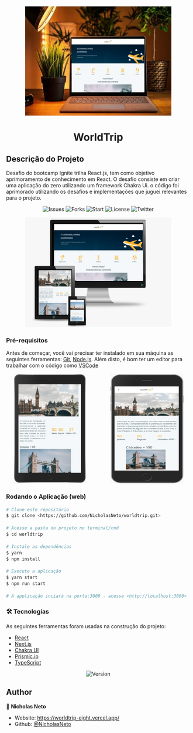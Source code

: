 <p align="center">
  <img alt="Presentation" width="400" height="300" src="/assets/banner.jpeg" />
</p>
<h1 align="center"> WorldTrip </h1>

## Descrição do Projeto
<p>
  Desafio do bootcamp Ignite trilha React.js, tem como objetivo aprimoramento de conhecimento em React.
  O desafio consiste em criar uma aplicação do zero utilizando um framework Chakra Ui. o código foi aprimorado utilizando os
  desafios e implementações que juguei relevantes para o projeto.
</p>

<p align="center">
  <img alt='Issues' src='https://img.shields.io/github/issues/NicholasNeto/worldtrip' />
  <img alt='Forks' src='https://img.shields.io/github/forks/NicholasNeto/worldtrip' />
  <img alt='Start' src='https://img.shields.io/github/stars/NicholasNeto/worldtrip' />
  <img alt='License' src='https://img.shields.io/github/license/NicholasNeto/worldtrip' />
  <img alt='Twitter' src='https://img.shields.io/twitter/url?url=https%3A%2F%2Fgithub.com%2FNicholasNeto%2Fworldtrip' />
</p>


<div display=flex align="center">
  <img alt="Presentation" width="400" height="300" src="/assets/presentation_1.jpeg" />
</div>

<section id='requirements'>

### Pré-requisitos

Antes de começar, você vai precisar ter instalado em sua máquina as seguintes ferramentas:
[Git](https://git-scm.com), [Node.js](https://nodejs.org/en/). 
Além disto, é bom ter um editor para trabalhar com o código como [VSCode](https://code.visualstudio.com/)

</section>

<div display=flex align="center">
  <img alt="Presentation" width="200" height="300" src="/assets/presentation_2.jpeg" />
  &nbsp &nbsp &nbsp &nbsp &nbsp &nbsp &nbsp &nbsp
  <img alt="Presentation" width="200" height="300" src="/assets/presentation_3.jpeg" />
</div>

<section>

  ### Rodando o Aplicação (web)

  ```bash
  # Clone este repositório
  $ git clone <https://github.com/NicholasNeto/worldtrip.git>

  # Acesse a pasta do projeto no terminal/cmd
  $ cd worldtrip   

  # Instale as dependências
  $ yarn
  $ npm install

  # Execute a aplicação
  $ yarn start
  $ npm run start

  # A applicação inciará na porta:3000 - acesse <http://localhost:3000>

  ```
</section>

<section>

### 🛠 Tecnologias

As seguintes ferramentas foram usadas na construção do projeto:

- [React](https://pt-br.reactjs.org/)
- [Next.js](https://nextjs.org/)
- [Chakra UI](https://chakra-ui.com/)
- [Prismic.io](https://prismic.io/)
- [TypeScript](https://www.typescriptlang.org/)

</section>

<div display=flex align="center">
  <img alt="Version" src="https://media.giphy.com/media/fbBpBTJLoFz3rHc66G/giphy.gif" />
</div>

<section>

## Author

👤 **Nicholas Neto**

* Website: https://worldtrip-eight.vercel.app/
* Github: [@NicholasNeto](https://github.com/NicholasNeto)

</section>
